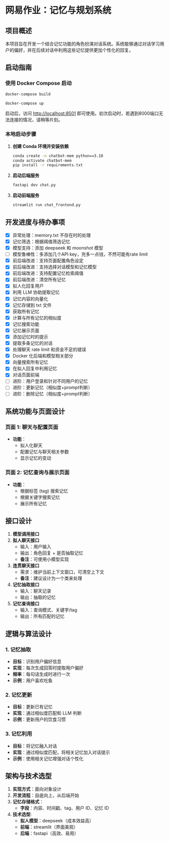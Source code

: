 # 网易作业：记忆与规划系统

## 项目概述
本项目旨在开发一个结合记忆功能的角色扮演对话系统。系统能够通过对话学习用户的偏好，并在后续对话中利用这些记忆提供更加个性化的回复。

## 启动指南

### 使用 Docker Compose 启动

```bash
docker-compose build
```
```bash
docker-compose up
```

启动后，访问 [http://localhost:8501](http://localhost:8501) 即可使用。初次启动时，若遇到8000端口无法连接的情况，请稍等片刻。

### 本地启动步骤
1. **创建 Conda 环境并安装依赖**
    ```bash
    conda create -n chatbot-mem python==3.10
    conda activate chatbot-mem
    pip install -r requirements.txt
    ```

2. **启动后端服务**
    ```bash
    fastapi dev chat.py
    ```

3. **启动前端服务**
    ```bash
    streamlit run chat_frontend.py
    ```

## 开发进度与待办事项
- [x] 异常处理：memory.txt 不存在时的处理
- [x] 记忆筛选：根据阈值筛选记忆
- [x] 模型支持：添加 deepseek 和 moonshot 模型
- [ ] 模型鲁棒性：多添加几个API key，充多一点钱，不然可能有rate limit
- [x] 前后端改进：支持页面配置角色设定
- [x] 前后端改进：支持选择对话模型和记忆模型
- [x] 前后端改进：支持配置记忆检索阈值
- [x] 前后端改进：清空所有记忆
- [x] 拟人化回复用户
- [x] 利用 LLM 协助提取记忆
- [x] 记忆内容的向量化
- [x] 记忆存储到 txt 文件
- [x] 获取所有记忆
- [x] 计算与所有记忆的相似度
- [x] 记忆搜索功能
- [x] 记忆展示页面
- [x] 添加记忆时的提示
- [x] 提取多条记忆的对话
- [x] 处理聊天 rate limit 和资金不足的错误
- [x] Docker 化后端和模型相关部分
- [x] 向量搜索所有记忆
- [x] 在拟人回复中利用记忆
- [x] 对话页面前端
- [ ] 进阶：用户登录和针对不同用户的记忆
- [ ] 进阶：更新记忆（相似度+prompt判断）
- [ ] 进阶：删除记忆（相似度+prompt判断）

## 系统功能与页面设计

### 页面 1: 聊天与配置页面
- **功能**：
    - 拟人化聊天
    - 配置记忆与聊天相关参数
    - 显示记忆的变动

### 页面 2: 记忆查询与展示页面
- **功能**：
    - 根据标签 (tag) 搜索记忆
    - 根据关键字搜索记忆
    - 展示所有记忆

## 接口设计

1. **模型调用接口**
2. **拟人聊天接口**
    - 输入：用户输入
    - 输出：角色回复 + 是否抽取记忆
    - **备注**：可使用小模型实现
3. **连贯聊天接口**
    - 需求：维护当前上下文窗口，可清空上下文
    - **备注**：建议设计为一个类来处理
4. **记忆抽取接口**
    - 输入：聊天记录
    - 输出：抽取的记忆
5. **记忆查询接口**
    - 输入：查询模式、关键字/tag
    - 输出：所有匹配的记忆

## 逻辑与算法设计

### 1. 记忆抽取
- **目标**：识别用户偏好信息
- **实现**：每次生成回答时提取用户偏好
- **频率**：每句话生成时进行一次
- **示例**：用户喜欢吃鱼

### 2. 记忆更新
- **目标**：更新已有记忆
- **实现**：通过相似度匹配和 LLM 判断
- **示例**：更新用户的饮食习惯

### 3. 记忆利用
- **目标**：将记忆融入对话
- **实现**：通过相似度匹配，将相关记忆加入对话提示
- **示例**：使用相关记忆增强对话个性化

## 架构与技术选型

1. **实现方式**：面向对象设计
2. **开发流程**：自底向上，从后端开始
3. **记忆存储格式**：
    - **字段**：内容、时间戳、tag、用户 ID、记忆 ID
4. **技术选型**:
    - **拟人模型**：deepseek（成本效益高）
    - **前端**：streamlit（界面美观）
    - **后端**：fastapi（高效、易用）